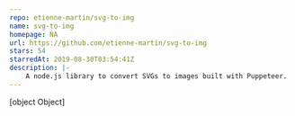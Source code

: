 ```yaml
---
repo: etienne-martin/svg-to-img
name: svg-to-img
homepage: NA
url: https://github.com/etienne-martin/svg-to-img
stars: 54
starredAt: 2019-08-30T03:54:41Z
description: |-
    A node.js library to convert SVGs to images built with Puppeteer.
---
```


[object Object]
